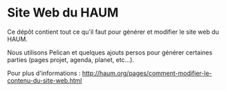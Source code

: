 Site Web du HAUM
================

Ce dépôt contient tout ce qu'il faut pour générer et modifier le site web du HAUM.

Nous utilisons Pelican et quelques ajouts persos pour générer certaines parties (pages projet, agenda, planet, etc...).

Pour plus d'informations : http://haum.org/pages/comment-modifier-le-contenu-du-site-web.html

